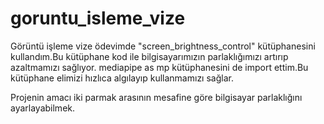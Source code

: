 # goruntu_isleme_vize
Görüntü işleme vize ödevimde "screen_brightness_control" kütüphanesini kullandım.Bu kütüphane kod ile bilgisayarımızın parlaklığımızı artırıp azaltmamızı sağlıyor.
mediapipe as mp kütüphanesini de import ettim.Bu kütüphane elimizi hızlıca algılayıp kullanmamızı sağlar.

Projenin amacı iki parmak arasının mesafine göre bilgisayar parlaklığını ayarlayabilmek.
